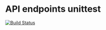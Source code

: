 # API endpoints unittest
[![Build Status](https://travis-ci.org/imma254/API-endpoints.svg?branch=master)](https://travis-ci.org/imma254/API-endpoints)
